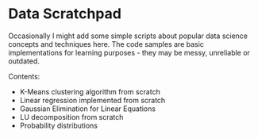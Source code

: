 # Data Scratchpad

Occasionally I might add some simple scripts about popular data science concepts and techniques here. The code samples
are basic implementations for learning purposes - they may be messy, unreliable or outdated.

Contents:

- K-Means clustering algorithm from scratch
- Linear regression implemented from scratch
- Gaussian Elimination for Linear Equations
- LU decomposition from scratch
- Probability distributions